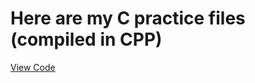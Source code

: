 # Here are my C practice files (compiled in CPP)

[View Code](https://github.com/avipars/CS-Resources/tree/main/intro_cs)


